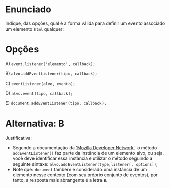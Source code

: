 # Enunciado

Indique, das opções, qual é a forma válida para definir um evento associado um elemento `html` qualquer:

# Opções

A) `event.listener('elemento', callback);`

B) `alvo.addEventListener(tipo, callback);`

C) `eventListener(alvo, evento);`

D) `alvo.event(tipo, callback);`

E) `document.addEventListener(tipo, callback);`

# Alternativa: B

Justificativa:

- Segundo a documentação da ['Mozilla Developer Network'](https://developer.mozilla.org/pt-BR/docs/Web/API/EventTarget/addEventListener), o método `addEventListener()` faz parte da instância de um elemento alvo, ou seja, você deve identificar essa instância e utilizar o método seguindo a seguinte sintaxe: `alvo.addEventListener(type,listener[, options])`;
- Note que: `document` também é considerado uma instância de um elemento nesse contexto (com seu próprio conjunto de eventos), por tanto, a resposta mais abrangente é a letra `B`.